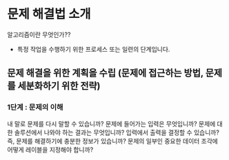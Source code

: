 # 문제 해결법 소개

알고리즘이란 무엇인가??

- 특정 작업을 수행하기 위한 프로세스 또는 일련의 단계입니다.

## 문제 해결을 위한 계획을 수립 (문제에 접근하는 방법, 문제를 세분화하기 위한 전략)

### 1단계 : 문제의 이해

내 말로 문제를 다시 말할 수 있습니까?
문제에 들어가는 입력은 무엇입니까?
문제에 대한 솔루션에서 나와야 하는 결과는 무엇입니까?
입력에서 출력을 결정할 수 있습니까? 즉, 문제를 해결하기에 충분한 정보가 있습니까?
문제의 일부인 중요한 데이터 조각에 어떻게 레이블을 지정해야 합니까?
